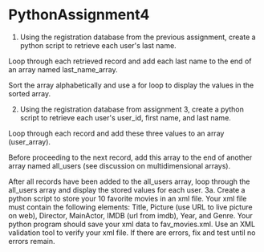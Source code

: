 # PythonAssignment4

1.	Using the registration database from the previous assignment, 
create a python script to retrieve each user's last name. 

Loop through each retrieved record and add each last name to the end of an array named last_name_array. 

Sort the array alphabetically and use a for loop to display the values in the sorted array.

2.	Using the registration database from assignment 3, create a python script to retrieve each user's user_id, first name, and last name. 

Loop through each record and add these three values to an array (user_array). 

Before proceeding to the next record, add this array to the end of another array named all_users (see discussion on multidimensional arrays). 

After all records have been added to the all_users array, loop through the all_users array and display the stored values for each user.
3a. Create a python script to store your 10 favorite movies in an xml file. 
Your xml file must contain the following elements: Title, Picture (use URL to live picture on web), Director, MainActor, IMDB (url from imdb), Year, and Genre. 
Your python program should save your xml data to fav_movies.xml. 
Use an XML validation tool to verify your xml file.
If there are errors, fix and test until no errors remain.
